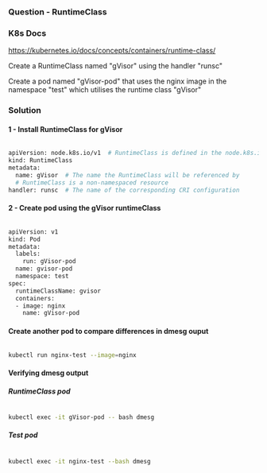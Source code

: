 ### Question - RuntimeClass

### K8s Docs

https://kubernetes.io/docs/concepts/containers/runtime-class/

Create a RuntimeClass named "gVisor" using the handler "runsc"

Create a pod named "gVisor-pod" that uses the nginx image in the namespace "test" which utilises the runtime class "gVisor"

### Solution

#### 1 - Install RuntimeClass for gVisor

```sh

apiVersion: node.k8s.io/v1  # RuntimeClass is defined in the node.k8s.io API group
kind: RuntimeClass
metadata:
  name: gVisor  # The name the RuntimeClass will be referenced by
  # RuntimeClass is a non-namespaced resource
handler: runsc  # The name of the corresponding CRI configuration

```

#### 2 - Create pod using the gVisor runtimeClass

```sh

apiVersion: v1
kind: Pod
metadata:
  labels:
    run: gVisor-pod
  name: gvisor-pod
  namespace: test
spec:
  runtimeClassName: gvisor
  containers:
  - image: nginx
    name: gVisor-pod

```

#### Create another pod to compare differences in dmesg ouput

```sh

kubectl run nginx-test --image=nginx

```

#### Verifying dmesg output

##### RuntimeClass pod

```sh

kubectl exec -it gVisor-pod -- bash dmesg

```

##### Test pod

```sh

kubectl exec -it nginx-test --bash dmesg

```
